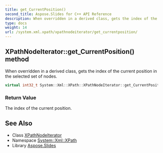 ```yaml
---
title: get_CurrentPosition()
second_title: Aspose.Slides for C++ API Reference
description: When overridden in a derived class, gets the index of the current position in the selected set of nodes.
type: docs
weight: 14
url: /system.xml.xpath/xpathnodeiterator/get_currentposition/
---
```

## XPathNodeIterator::get_CurrentPosition() method


When overridden in a derived class, gets the index of the current position in the selected set of nodes.

```cpp
virtual int32_t System::Xml::XPath::XPathNodeIterator::get_CurrentPosition()=0
```


### Return Value

The index of the current position.

## See Also

* Class [XPathNodeIterator](../)
* Namespace [System::Xml::XPath](../../)
* Library [Aspose.Slides](../../../)